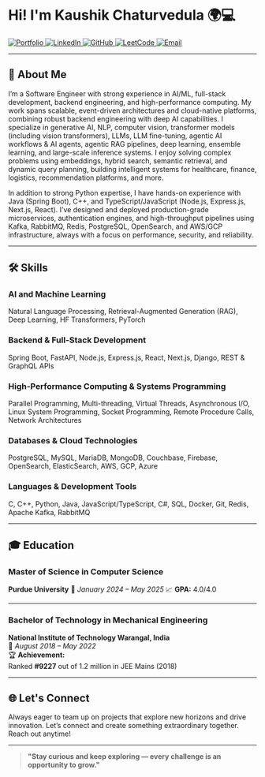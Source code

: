 # Hi! I'm Kaushik Chaturvedula 🌍💻

<div>
  <a href="https://neuralrevenant.github.io/portfolio-website">
    <img src="https://img.shields.io/badge/Portfolio-%23FF4136.svg?&style=for-the-badge&logo=google-earth&logoColor=white" alt="Portfolio"/>
  </a>
  <a href="https://linkedin.com/in/kaushikchaturvedula">
    <img src="https://img.shields.io/badge/LinkedIn-%230077B5.svg?&style=for-the-badge&logo=linkedin&logoColor=white" alt="LinkedIn"/>
  </a>
  <a href="https://github.com/NeuralRevenant">
    <img src="https://img.shields.io/badge/GitHub-%2312100E.svg?&style=for-the-badge&logo=github&logoColor=white" alt="GitHub"/>
  </a>
  <a href="https://leetcode.com/u/ArrayArtisan">
    <img src="https://img.shields.io/badge/-LeetCode-orange?style=for-the-badge&logo=leetcode" alt="LeetCode"/>
  </a>
  <a href="mailto:kaushikchaturvedula@gmail.com">
    <img src="https://img.shields.io/badge/Email-D14836?style=for-the-badge&logo=gmail&logoColor=white" alt="Email"/>
  </a>
</div>

---

## 🌟 About Me

I’m a Software Engineer with strong experience in AI/ML, full-stack development, backend engineering, and high-performance computing. My work spans scalable, event-driven architectures and cloud-native platforms, combining robust backend engineering with deep AI capabilities. I specialize in generative AI, NLP, computer vision, transformer models (including vision transformers), LLMs, LLM fine-tuning, agentic AI workflows & AI agents, agentic RAG pipelines, deep learning, ensemble learning, and large-scale inference systems. I enjoy solving complex problems using embeddings, hybrid search, semantic retrieval, and dynamic query planning, building intelligent systems for healthcare, finance, logistics, recommendation platforms, and more.

In addition to strong Python expertise, I have hands-on experience with Java (Spring Boot), C++, and TypeScript/JavaScript (Node.js, Express.js, Next.js, React). I’ve designed and deployed production-grade microservices, authentication engines, and high-throughput pipelines using Kafka, RabbitMQ, Redis, PostgreSQL, OpenSearch, and AWS/GCP infrastructure, always with a focus on performance, security, and reliability.

---

## 🛠 Skills

### AI and Machine Learning
Natural Language Processing, Retrieval-Augmented Generation (RAG), Deep Learning, HF Transformers, PyTorch

### Backend & Full-Stack Development  
Spring Boot, FastAPI, Node.js, Express.js, React, Next.js, Django, REST & GraphQL APIs  

### High-Performance Computing & Systems Programming  
Parallel Programming, Multi-threading, Virtual Threads, Asynchronous I/O, Linux System Programming, Socket Programming, Remote Procedure Calls, Network Architectures

### Databases & Cloud Technologies  
PostgreSQL, MySQL, MariaDB, MongoDB, Couchbase, Firebase, OpenSearch, ElasticSearch, AWS, GCP, Azure  

### Languages & Development Tools  
C, C++, Python, Java, JavaScript/TypeScript, C#, SQL, Docker, Git, Redis, Apache Kafka, RabbitMQ

---

## 🎓 Education

### Master of Science in Computer Science
**Purdue University**
📅 *January 2024 – May 2025*
📈 **GPA:** 4.0/4.0

---

### Bachelor of Technology in Mechanical Engineering  
**National Institute of Technology Warangal, India**  
📅 *August 2018 – May 2022*  
🏆 **Achievement:**  
Ranked **#9227** out of 1.2 million in JEE Mains (2018)

---

## 🌐 Let's Connect

Always eager to team up on projects that explore new horizons and drive innovation. Let’s connect and create something extraordinary together. Reach out anytime!

---

> **"Stay curious and keep exploring — every challenge is an opportunity to grow."**
